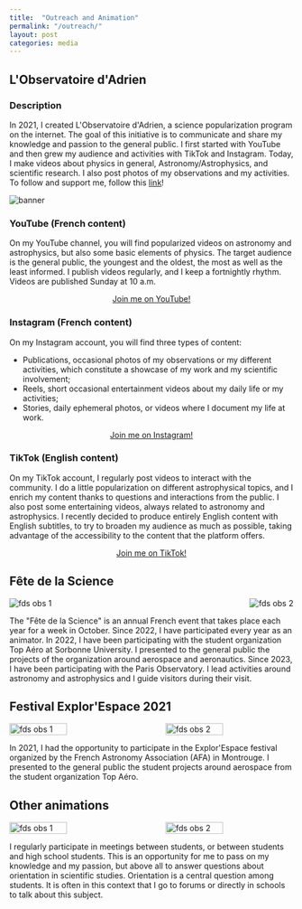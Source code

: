 ```yaml
---
title:  "Outreach and Animation"
permalink: "/outreach/"
layout: post
categories: media
---
```


## L'Observatoire d'Adrien

### Description

In 2021, I created L'Observatoire d'Adrien, a science popularization program on the internet. 
The goal of this initiative is to communicate and share my knowledge and passion to the general public. 
I first started with YouTube and then grew my audience and activities with TikTok and Instagram. 
Today, I make videos about physics in general, Astronomy/Astrophysics, and scientific research.
I also post photos of my observations and my activities.
To follow and support me, follow this [link](https://linktr.ee/lobservatoiredadrien)!

![banner](https://adnothing.github.io/images/smallbanner.jpg#center)

### YouTube (French content)

On my YouTube channel, you will find popularized videos on astronomy and astrophysics, but also some basic elements of physics. 
The target audience is the general public, the youngest and the oldest, the most as well as the least informed. 
I publish videos regularly, and I keep a fortnightly rhythm.
Videos are published Sunday at 10 a.m.

<div class="more" style="text-align: center;">
  <a href="https://www.youtube.com/@lobservatoiredadrien">Join me on YouTube!</a>
</div>

### Instagram (French content)

On my Instagram account, you will find three types of content:
* Publications, occasional photos of my observations or my different activities, which constitute a showcase of my work and my scientific involvement;
* Reels, short occasional entertainment videos about my daily life or my activities;
* Stories, daily ephemeral photos, or videos where I document my life at work.


<div class="more" style="text-align: center;">
  <a href="https://www.instagram.com/lobservatoire_dadrien/">Join me on Instagram!</a>
</div>

### TikTok (English content)

On my TikTok account, I regularly post videos to interact with the community.
I do a little popularization on different astrophysical topics, and I enrich my content thanks to questions and interactions from the public.
I also post some entertaining videos, always related to astronomy and astrophysics. 
I recently decided to produce entirely English content with English subtitles, to try to broaden my audience as much as possible, taking advantage of the accessibility to the content that the platform offers.


<div class="more" style="text-align: center;">
  <a href="https://www.tiktok.com/@observatoire_dadrien">Join me on TikTok!</a>
</div>

## Fête de la Science

<div style="display: flex; justify-content: space-between; text-align: center;">
  <img src="https://adnothing.github.io/images/fds_obs2023_2.jpg" alt="fds obs 1" >
  <img src="https://adnothing.github.io/images/fds_obs2023.jpg" alt="fds obs 2" >
</div>

The "Fête de la Science" is an annual French event that takes place each year for a week in October.
Since 2022, I have participated every year as an animator.
In 2022, I have been participating with the student organization Top Aéro at Sorbonne University.
I presented to the general public the projects of the organization around aerospace and aeronautics.
Since 2023, I have been participating with the Paris Observatory. 
I lead activities around astronomy and astrophysics and I guide visitors during their visit.

## Festival Explor'Espace 2021

<div style="display: flex; justify-content: space-between;">
  <img src="https://adnothing.github.io/images/ee2021.jpg" alt="fds obs 1" style="width: 45%;">
  <img src="https://adnothing.github.io/images/ee2021_2.jpg" alt="fds obs 2" style="width: 45%;">
</div>

In 2021, I had the opportunity to participate in the Explor'Espace festival organized by the French Astronomy Association (AFA) in Montrouge.
I presented to the general public the student projects around aerospace from the student organization Top Aéro.


## Other animations

<div style="display: flex; justify-content: space-between;">
  <img src="https://adnothing.github.io/images/cordees.jpg" alt="fds obs 1" style="width: 45%;">
  <img src="https://adnothing.github.io/images/po_llg.jpg" alt="fds obs 2" style="width: 45%;">
</div>

I regularly participate in meetings between students, or between students and high school students.
This is an opportunity for me to pass on my knowledge and my passion, but above all to answer questions about orientation in scientific studies.
Orientation is a central question among students.
It is often in this context that I go to forums or directly in schools to talk about this subject.
